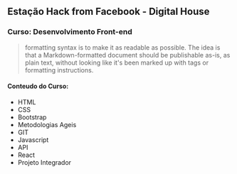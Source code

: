 ## Estação Hack from Facebook - Digital House
### Curso: Desenvolvimento Front-end


> 
> formatting syntax is to make it as readable
> as possible. The idea is that a
> Markdown-formatted document should be
> publishable as-is, as plain text, without
> looking like it's been marked up with tags
> or formatting instructions.


#### Conteudo do Curso:
  - HTML
  - CSS
  - Bootstrap
  - Metodologias Ageis
  - GIT 
  - Javascript
  - API
  - React
  - Projeto Integrador
